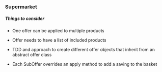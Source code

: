 ### Supermarket

##### Things to consider

* One offer can be applied to multiple products
* Offer needs to have a list of included products

* TDD and approach to create different offer objects that inherit from an abstract offer class
* Each SubOffer overrides an apply method to add a saving to the  basket